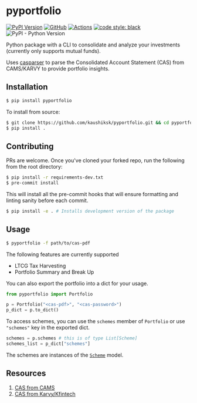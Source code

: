 # pyportfolio
[![PyPI Version](https://img.shields.io/pypi/v/pyportfolio)](https://pypi.org/project/pyportfolio/)
[![GitHub](https://img.shields.io/github/license/kaushiksk/pyportfolio)](https://github.com/kaushiksk/pyportfolio/blob/main/LICENSE)
[![Actions](https://img.shields.io/github/checks-status/kaushiksk/pyportfolio/main)](https://github.com/kaushiksk/pyportfolio/)
[![code style: black](https://img.shields.io/badge/code%20style-black-000000.svg)](https://github.com/psf/black)
![PyPI - Python Version](https://img.shields.io/pypi/pyversions/pyportfolio)

Python package with a CLI to consolidate and analyze your investments (currently only supports mutual funds).

Uses [casparser](https://github.com/codereverser/casparser) to parse the Consolidated Account Statement (CAS) from CAMS/KARVY to provide portfolio insights.

## Installation
```bash
$ pip install pyportfolio
```

To install from source:
```bash
$ git clone https://github.com/kaushiksk/pyportfolio.git && cd pyportfolio
$ pip install .
```

## Contributing
PRs are welcome. Once you've cloned your forked repo, run the following from the root directory:
```bash
$ pip install -r requirements-dev.txt
$ pre-commit install
```
This will install all the pre-commit hooks that will ensure formatting and linting sanity before each commit.
```bash
$ pip install -e . # Installs development version of the package
```

## Usage
```bash
$ pyportfolio -f path/to/cas-pdf
```
The following features are currently supported
 - LTCG Tax Harvesting
 - Portfolio Summary and Break Up

You can also export the portfolio into a dict for your usage.
```python
from pyportfolio import Portfolio

p = Portfolio("<cas-pdf>", "<cas-password>")
p_dict = p.to_dict()
```
To access schemes, you can use the `schemes` member of `Portfolio` or use `"schemes"` key in the exported dict.
```python
schemes = p.schemes # this is of type List[Scheme]
schemes_list = p_dict["schemes"]
```
The schemes are instances of the [`Scheme`](/pyportfolio/models.py#L17) model.


## Resources
1. [CAS from CAMS](https://new.camsonline.com/Investors/Statements/Consolidated-Account-Statement)
2. [CAS from Karvy/Kfintech](https://mfs.kfintech.com/investor/General/ConsolidatedAccountStatement)
